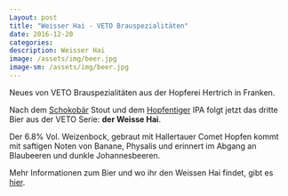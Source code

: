 ```yaml
---
Layout: post
title: "Weisser Hai - VETO Brauspezialitäten"
date: 2016-12-20
categories:
description: Weisser Hai
image: /assets/img/beer.jpg
image-sm: /assets/img/beer.jpg
---
```

Neues von VETO Brauspezialitäten aus der Hopferei Hertrich in Franken. 

Nach dem [Schokobär](http://www.hopferei.de/schokobaer/) Stout und dem [Hopfentiger](http://www.hopferei.de/hopfentiger%E2%80%A8/) IPA folgt jetzt das dritte Bier aus der VETO Serie: **der Weisse Hai**.

Der 6.8% Vol. Weizenbock, gebraut mit Hallertauer Comet Hopfen kommt mit saftigen Noten von Banane, Physalis und erinnert im Abgang an Blaubeeren und dunkle Johannesbeeren.

Mehr Informationen zum Bier und wo ihr den Weissen Hai findet, gibt es [hier](http://www.hopferei.de/weisserhai/).
